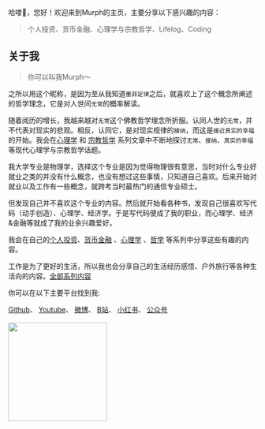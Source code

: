 哈喽👋，您好！欢迎来到Murph的主页，主要分享以下感兴趣的内容：

> 个人投资、货币金融、心理学与宗教哲学、Lifelog、Coding

## 关于我

> 你可以叫我Murph～ 

之所以用这个昵称，是因为至从我知道`墨菲定律`之后，就喜欢上了这个概念所阐述的哲学理念，它是对人世间`无常`的概率解读。

随着阅历的增长，我越来越对`无常`这个佛教哲学理念所折服。认同人世的`无常`，并不代表对现实的悲观。相反，认同它，是对现实规律的`接纳`，而这是`接近真实的幸福`的开始。我会在[心理学](https://devxiyang.github.io/tags/%E5%BF%83%E7%90%86%E5%AD%A6) 和 [宗教哲学](https://devxiyang.github.io/tags/%E5%AE%97%E6%95%99%E5%93%B2%E5%AD%A6) 系列文章中不断地探讨`无常`、`接纳`、`真实的幸福`等现代心理学与宗教哲学话题。


我大学专业是物理学，选择这个专业是因为觉得物理很有意思，当时对什么专业好就业之类的并没有什么概念，也没有想过这些事情，只知道自己喜欢。后来开始对就业以及工作有一些概念，就跨考当时最热门的通信专业硕士。

但发现自己并不喜欢这个专业的内容。然后就开始看各种书，发现自己很喜欢写代码（动手创造）、心理学、经济学。于是写代码便成了我的职业，而心理学、经济&金融等就成了我的业余兴趣爱好。

我会在自己的[个人投资](https://devxiyang.github.io/tags/%E4%B8%AA%E4%BA%BA%E6%8A%95%E8%B5%84)、[货币金融](https://devxiyang.github.io/tags/%E8%B4%A7%E5%B8%81%E9%87%91%E8%9E%8D) 、[心理学](https://devxiyang.github.io/tags/%E5%BF%83%E7%90%86%E5%AD%A6) 、[哲学](https://devxiyang.github.io/tags/%E5%AE%97%E6%95%99%E5%93%B2%E5%AD%A6) 等系列中分享这些有趣的内容。

工作是为了更好的生活，所以我也会分享自己的生活经历感悟、户外旅行等各种生活向的内容。[全部系列内容](https://devxiyang.github.io/tags)

你可以在以下主要平台找到我:
<div>
<a href="https://github.com/devxiyang" target="_blank">Github</a>、
<a href="https://www.youtube.com/@devxiyang" target="_blank">Youtube</a>、
<a href="https://weibo.com/u/7787064852" target="_blank">微博</a>、
<a href="https://b23.tv/rpJtJC5" target="_blank">B站</a>、
<a href="https://www.xiaohongshu.com/user/profile/5b51725711be105fba24122e?xhsshare=CopyLink&appuid=5b51725711be105fba24122e&apptime=1726386490" target="_blank">小红书</a>、
<a href="/static/images/gongzhonghao.webp" target="_blank">公众号</a>
</div>
<br/>

<!---
<div style="overflow:hidden" class="devxiyang">
  <a href="https://github.com/devxiyang/devxiyang" style="max-width:50%;" >
    <img height="200" align="center" src="https://github-readme-stats.vercel.app/api?username=devxiyang&count_private=true&theme=radical" />
  </a>
</div>
<br/>
--->

<a href="https://github.com/devxiyang/devxiyang" style="max-width:50%;" >
  <img height="200" align="center" src="https://github-readme-stats-one-mu-82.vercel.app/api/top-langs/?username=devxiyang&layout=compact&langs_count=8">
</a>
